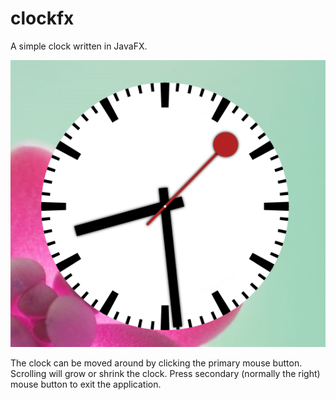 # clockfx

A simple clock written in JavaFX.

![clockfx](clockfx/resources/clockfx.png?raw=true "clockfx")

The clock can be moved around by clicking the primary mouse button. Scrolling will grow or shrink the clock. Press secondary (normally the right) mouse button to exit the application.
